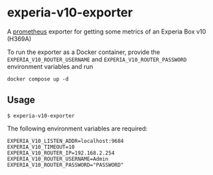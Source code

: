 # experia-v10-exporter
A [prometheus](https://prometheus.io) exporter for getting some metrics of an Experia Box v10 (H369A)

To run the exporter as a Docker container, provide the `EXPERIA_V10_ROUTER_USERNAME` and `EXPERIA_V10_ROUTER_PASSWORD` environment variables and run

```
docker compose up -d
```

## Usage
```plain
$ experia-v10-exporter
```

The following environment variables are required:
```
EXPERIA_V10_LISTEN_ADDR=localhost:9684
EXPERIA_V10_TIMEOUT=10
EXPERIA_V10_ROUTER_IP=192.168.2.254
EXPERIA_V10_ROUTER_USERNAME=Admin
EXPERIA_V10_ROUTER_PASSWORD="PASSWORD"
```
